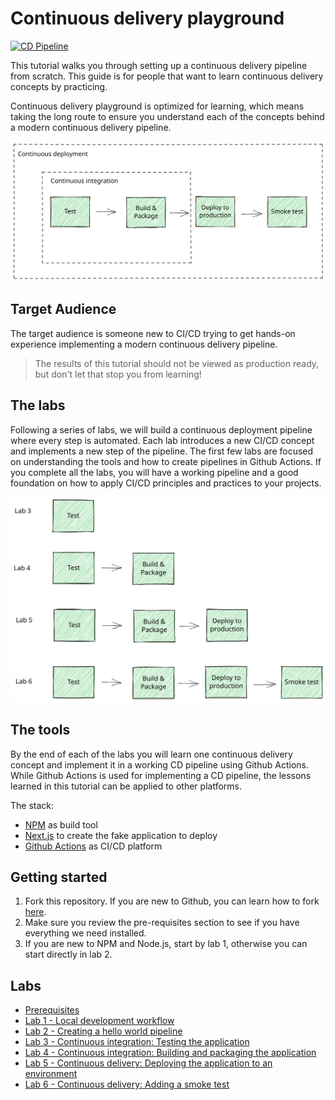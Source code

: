 # Continuous delivery playground

[![CD Pipeline](https://github.com/portovep//continuous-delivery-playground/actions/workflows/pipeline.yml/badge.svg?branch=main)](https://github.com/portovep//continuous-delivery-playground/actions/workflows/pipeline.yml)

This tutorial walks you through setting up a continuous delivery pipeline from scratch. This guide is for people that want to learn continuous delivery concepts by practicing.

Continuous delivery playground is optimized for learning, which means taking the long route to ensure you understand each of the concepts behind a modern continuous delivery pipeline.

![Complete pipeline](docs/images/complete-pipeline.svg "Complete Pipeline")

## Target Audience

The target audience is someone new to CI/CD trying to get hands-on experience implementing a modern continuous delivery pipeline.

> The results of this tutorial should not be viewed as production ready, but don't let that stop you from learning!

## The labs

Following a series of labs, we will build a continuous deployment pipeline where every step is automated. Each lab introduces a new CI/CD concept and implements a new step of the pipeline. The first few labs are focused on understanding the tools and how to create pipelines in Github Actions. If you complete all the labs, you will have a working pipeline and a good foundation on how to apply CI/CD principles and practices to your projects.

![Step by step](docs/images/lab-steps.svg "Step by step")

## The tools

By the end of each of the labs you will learn one continuous delivery concept and implement it in a working CD pipeline using Github Actions. While Github Actions is used for implementing a CD pipeline, the lessons learned in this tutorial can be applied to other platforms.

The stack:

- [NPM](https://www.npmjs.com/) as build tool
- [Next.js](https://nextjs.org/) to create the fake application to deploy
- [Github Actions](https://docs.github.com/en/actions/) as CI/CD platform

## Getting started

1. Fork this repository. If you are new to Github, you can learn how to fork [here](https://docs.github.com/en/get-started/quickstart/fork-a-repo).
2. Make sure you review the pre-requisites section to see if you have everything we need installed.
3. If you are new to NPM and Node.js, start by lab 1, otherwise you can start directly in lab 2.

## Labs

- [Prerequisites](docs/00-prerequisites.md)
- [Lab 1 - Local development workflow](docs/01-local-development.md)
- [Lab 2 - Creating a hello world pipeline](docs/02-creating-hello-world-pipeline.md)
- [Lab 3 - Continuous integration: Testing the application](docs/03-adding-test-to-the-pipeline.md)
- [Lab 4 - Continuous integration: Building and packaging the application](docs/04-building-and-packaging-the-application.md)
- [Lab 5 - Continuous delivery: Deploying the application to an environment](docs/05-deploying-to-an-environment.md)
- [Lab 6 - Continuous delivery: Adding a smoke test](docs/06-adding-a-smoke-test.md)
